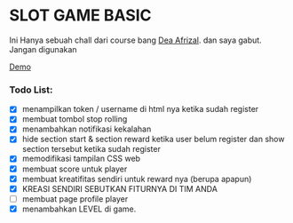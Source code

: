 # SLOT GAME BASIC

Ini Hanya sebuah chall dari course bang [Dea Afrizal](https://www.instagram.com/dea.afrizal/).
dan saya gabut.
Jangan digunakan

[Demo](https://rizsyad.github.io/slotgame/)

### Todo List:

- [x] menampilkan token / username di html nya ketika sudah register
- [x] membuat tombol stop rolling
- [x] menambahkan notifikasi kekalahan
- [x] hide section start & section reward ketika user belum register dan show section tersebut ketika sudah register
- [x] memodifikasi tampilan CSS web
- [x] membuat score untuk player
- [x] membuat kreatifitas sendiri untuk reward nya (berupa apapun)
- [x] KREASI SENDIRI SEBUTKAN FITURNYA DI TIM ANDA
- [ ] membuat page profile player
- [x] menambahkan LEVEL di game.
